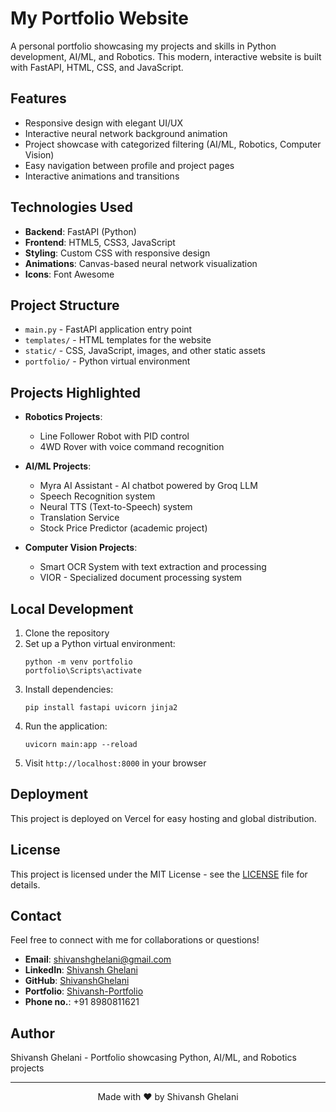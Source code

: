 # My Portfolio Website

A personal portfolio showcasing my projects and skills in Python development, AI/ML, and Robotics. This modern, interactive website is built with FastAPI, HTML, CSS, and JavaScript.

## Features

- Responsive design with elegant UI/UX
- Interactive neural network background animation
- Project showcase with categorized filtering (AI/ML, Robotics, Computer Vision)
- Easy navigation between profile and project pages
- Interactive animations and transitions

## Technologies Used

- **Backend**: FastAPI (Python)
- **Frontend**: HTML5, CSS3, JavaScript
- **Styling**: Custom CSS with responsive design
- **Animations**: Canvas-based neural network visualization
- **Icons**: Font Awesome

## Project Structure

- `main.py` - FastAPI application entry point
- `templates/` - HTML templates for the website
- `static/` - CSS, JavaScript, images, and other static assets
- `portfolio/` - Python virtual environment

## Projects Highlighted

- **Robotics Projects**:

  - Line Follower Robot with PID control
  - 4WD Rover with voice command recognition
- **AI/ML Projects**:

  - Myra AI Assistant - AI chatbot powered by Groq LLM
  - Speech Recognition system
  - Neural TTS (Text-to-Speech) system
  - Translation Service
  - Stock Price Predictor (academic project)
- **Computer Vision Projects**:

  - Smart OCR System with text extraction and processing
  - VIOR - Specialized document processing system

## Local Development

1. Clone the repository
2. Set up a Python virtual environment:
   ```
   python -m venv portfolio
   portfolio\Scripts\activate
   ```
3. Install dependencies:
   ```
   pip install fastapi uvicorn jinja2
   ```
4. Run the application:
   ```
   uvicorn main:app --reload
   ```
5. Visit `http://localhost:8000` in your browser

## Deployment

This project is deployed on Vercel for easy hosting and global distribution.

## License

This project is licensed under the MIT License - see the [LICENSE](LICENSE) file for details.

## Contact

Feel free to connect with me for collaborations or questions!

- **Email**: shivanshghelani@gmail.com
- **LinkedIn**: [Shivansh Ghelani](https://www.linkedin.com/in/shivansh-ghelani)
- **GitHub**: [ShivanshGhelani](https://github.com/ShivanshGhelani)
- **Portfolio**: [Shivansh-Portfolio](https://portfolio-shivansh-dev.vercel.app/)
- **Phone no.**: +91 8980811621

## Author

Shivansh Ghelani - Portfolio showcasing Python, AI/ML, and Robotics projects

---

<div align="center">
Made with ❤️ by Shivansh Ghelani
</div>
